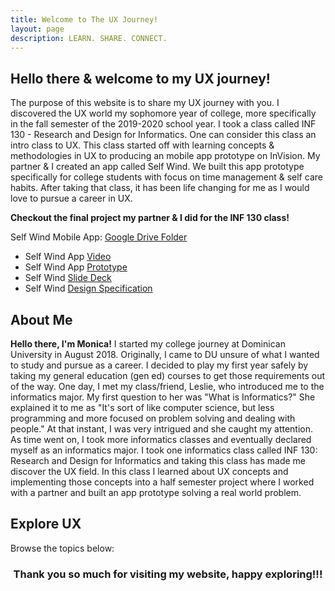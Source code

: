 ```yaml
---
title: Welcome to The UX Journey!
layout: page
description: LEARN. SHARE. CONNECT.
---
```

## **Hello there & welcome to my UX journey!**

The purpose of this website is to share my UX journey with you. I discovered the UX world my sophomore year of college, more specifically in the fall semester of the 2019-2020 school year. I took a class called INF 130 - Research and Design for Informatics. One can consider this class an intro class to UX. This class started off with learning concepts & methodologies in UX to producing an mobile app prototype on InVision. My partner & I created an app called Self Wind. We built this app prototype specifically for college students with focus on time management & self care habits. After taking that class, it has been life changing for me as I would love to pursue a career in UX.

**Checkout the final project my partner & I did for the INF 130 class!**

Self Wind Mobile App: [Google Drive Folder](https://drive.google.com/drive/folders/1KDjBvgNL-90V-HWfQKFecQ_WxXeZktib?usp=sharing)
- Self Wind App [Video](https://www.youtube.com/watch?v=DKGHDoKX1iw&t=1s)
- Self Wind App [Prototype](https://projects.invisionapp.com/prototype/ck37tw6d6003qel01e3sxl391/play)
- Self Wind [Slide Deck](https://drive.google.com/file/d/1ckfrvSx-cHvsaztGnpVGXufCcoqpmLYt/view?usp=sharing)
- Self Wind [Design Specification](https://drive.google.com/file/d/1iNyZE5q3RhSJxcDvp8n3dlMNscotHS5S/view?usp=sharing)

## **About Me**
**Hello there, I'm Monica!** I started my college journey at Dominican University in August 2018. Originally, I came to DU unsure of what I wanted to study and pursue as a career. I decided to play my first year safely by taking my general education (gen ed) courses to get those requirements out of the way. One day, I met my class/friend, Leslie, who introduced me to the informatics major. My first question to her was "What is Informatics?" She explained it to me as "It's sort of like computer science, but less programming and more focused on problem solving and dealing with people." At that instant, I was very intrigued and she caught my attention. As time went on, I took more informatics classes and eventually declared myself as an informatics major. I took one informatics class called INF 130: Research and Design for Informatics and taking this class has made me discover the UX field. In this class I learned about UX concepts and implementing those concepts into a half semester project where I worked with a partner and built an app prototype solving a real world problem.

## **Explore UX**
<p>Browse the topics below:</p>


### **<center>Thank you so much for visiting my website, happy exploring!!!</center>**
